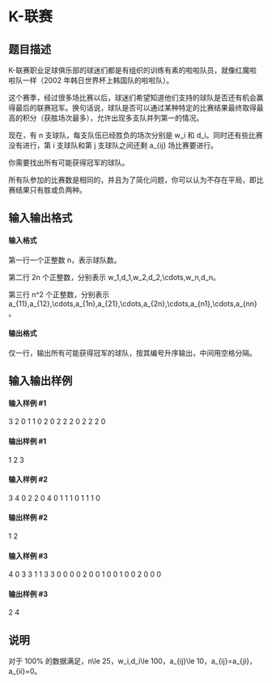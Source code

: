 
# K-联赛
## 题目描述
K-联赛职业足球俱乐部的球迷们都是有组织的训练有素的啦啦队员，就像红魔啦啦队一样（2002 年韩日世界杯上韩国队的啦啦队）。

这个赛季，经过很多场比赛以后，球迷们希望知道他们支持的球队是否还有机会赢得最后的联赛冠军。换句话说，球队是否可以通过某种特定的比赛结果最终取得最高的积分（获胜场次最多），允许出现多支队并列第一的情况。

现在，有 n 支球队，每支队伍已经胜负的场次分别是 w_i 和 d_i。同时还有些比赛没有进行，第 i 支球队和第 j 支球队之间还剩 a_{ij} 场比赛要进行。

你需要找出所有可能获得冠军的球队。

所有队参加的比赛数是相同的，并且为了简化问题，你可以认为不存在平局，即比赛结果只有胜或负两种。
## 输入输出格式
#### 输入格式

第一行一个正整数 n，表示球队数。

第二行 2n 个正整数，分别表示 w_1,d_1,w_2,d_2,\cdots,w_n,d_n。

第三行 n^2 个正整数，分别表示 a_{11},a_{12},\cdots,a_{1n},a_{21},\cdots,a_{2n},\cdots,a_{n1},\cdots,a_{nn}。
#### 输出格式

仅一行，输出所有可能获得冠军的球队，按其编号升序输出，中间用空格分隔。
## 输入输出样例
#### 输入样例 #1
3
2 0 1 1 0 2
0 2 2 2 0 2 2 2 0

#### 输出样例 #1
1 2 3

#### 输入样例 #2
3
4 0 2 2 0 4
0 1 1 1 0 1 1 1 0

#### 输出样例 #2
1 2

#### 输入样例 #3
4
0 3 3 1 1 3 3 0
0 0 0 2 0 0 1 0 0 1 0 0 2 0 0 0

#### 输出样例 #3
2 4

## 说明
对于 100\% 的数据满足，n\le 25，w_i,d_i\le 100，a_{ij}\le 10，a_{ij}=a_{ji}，a_{ii}=0。
